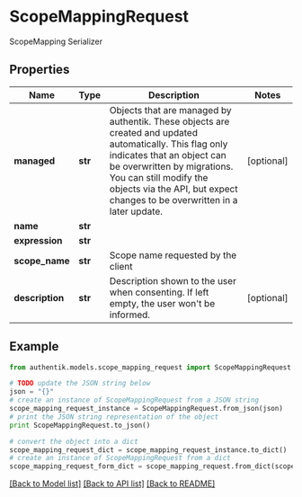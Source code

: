 # ScopeMappingRequest

ScopeMapping Serializer

## Properties
Name | Type | Description | Notes
------------ | ------------- | ------------- | -------------
**managed** | **str** | Objects that are managed by authentik. These objects are created and updated automatically. This flag only indicates that an object can be overwritten by migrations. You can still modify the objects via the API, but expect changes to be overwritten in a later update. | [optional] 
**name** | **str** |  | 
**expression** | **str** |  | 
**scope_name** | **str** | Scope name requested by the client | 
**description** | **str** | Description shown to the user when consenting. If left empty, the user won&#39;t be informed. | [optional] 

## Example

```python
from authentik.models.scope_mapping_request import ScopeMappingRequest

# TODO update the JSON string below
json = "{}"
# create an instance of ScopeMappingRequest from a JSON string
scope_mapping_request_instance = ScopeMappingRequest.from_json(json)
# print the JSON string representation of the object
print ScopeMappingRequest.to_json()

# convert the object into a dict
scope_mapping_request_dict = scope_mapping_request_instance.to_dict()
# create an instance of ScopeMappingRequest from a dict
scope_mapping_request_form_dict = scope_mapping_request.from_dict(scope_mapping_request_dict)
```
[[Back to Model list]](../README.md#documentation-for-models) [[Back to API list]](../README.md#documentation-for-api-endpoints) [[Back to README]](../README.md)


